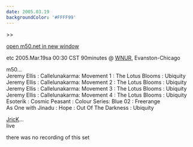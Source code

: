 ```yaml
---
date: 2005.03.19
backgroundColor: '#FFFF99'
---
```


\>>

[open m50.net in new window](http://m50.net/)

etc 2005.Mar.19sa 00:30 CST 90minutes @ [WNUR](http://www.wnur.org/), Evanston-Chicago

m50...  
Jeremy Ellis : Callelunakarma: Movement 1 : The Lotus Blooms : Ubiquity  
Jeremy Ellis : Callelunakarma: Movement 2 : The Lotus Blooms : Ubiquity  
Jeremy Ellis : Callelunakarma: Movement 3 : The Lotus Blooms : Ubiquity  
Jeremy Ellis : Callelunakarma: Movement 4 : The Lotus Blooms : Ubiquity  
Esoterik : Cosmic Peasant : Colour Series: Blue 02 : Freerange  
As One with Jinadu : Hope : Out Of The Darkness : Ubiquity  

[JricK](http://www.jrick.com/)...  
live  

there was no recording of this set